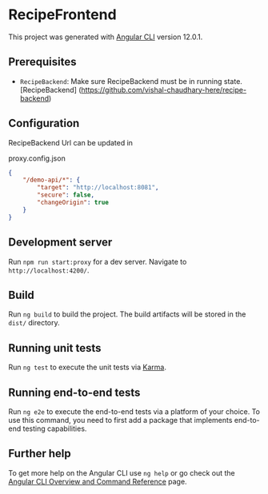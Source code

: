 # RecipeFrontend

This project was generated with [Angular CLI](https://github.com/angular/angular-cli) version 12.0.1.

## Prerequisites

- `RecipeBackend`: Make sure RecipeBackend must be in running state. [RecipeBackend] (https://github.com/vishal-chaudhary-here/recipe-backend)

## Configuration

RecipeBackend Url can be updated in 

proxy.config.json
```json
{
    "/demo-api/*": {
        "target": "http://localhost:8081",
        "secure": false,
        "changeOrigin": true
    }
}
```

## Development server

Run `npm run start:proxy` for a dev server. Navigate to `http://localhost:4200/`.

## Build

Run `ng build` to build the project. The build artifacts will be stored in the `dist/` directory.

## Running unit tests

Run `ng test` to execute the unit tests via [Karma](https://karma-runner.github.io).

## Running end-to-end tests

Run `ng e2e` to execute the end-to-end tests via a platform of your choice. To use this command, you need to first add a package that implements end-to-end testing capabilities.

## Further help

To get more help on the Angular CLI use `ng help` or go check out the [Angular CLI Overview and Command Reference](https://angular.io/cli) page.
